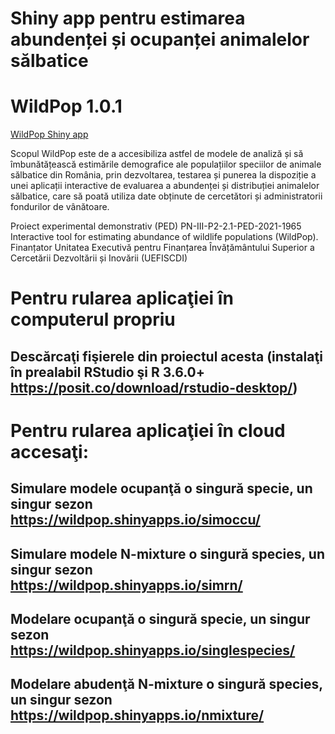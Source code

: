 # Shiny app pentru estimarea abundenței și ocupanței animalelor sălbatice
# WildPop 1.0.1
 [WildPop Shiny app](https://wildpop.ccmesi.ro/)
 
 Scopul WildPop este de a accesibiliza astfel de modele de analiză și să îmbunătățească estimările demografice ale populațiilor speciilor de animale sălbatice din România, prin dezvoltarea, testarea și punerea la dispoziție a unei aplicații interactive de evaluarea a abundenței și distribuției animalelor sălbatice, care să poată utiliza date obținute de cercetători și administratorii fondurilor de vânătoare.

Proiect experimental demonstrativ (PED) PN-III-P2-2.1-PED-2021-1965 Interactive tool for estimating abundance of wildlife populations (WildPop). Finanțator Unitatea Executivă pentru Finanțarea Învățământului Superior a Cercetării Dezvoltării și Inovării (UEFISCDI)

# Pentru rularea aplicaţiei în computerul propriu 

## Descărcaţi fişierele din proiectul acesta (instalaţi în prealabil RStudio şi R 3.6.0+ https://posit.co/download/rstudio-desktop/)

# Pentru rularea aplicaţiei în cloud accesaţi:

## Simulare modele ocupanţă o singură specie, un singur sezon https://wildpop.shinyapps.io/simoccu/ 
## Simulare modele N-mixture o singură species, un singur sezon https://wildpop.shinyapps.io/simrn/
## Modelare ocupanţă o singură specie, un singur sezon https://wildpop.shinyapps.io/singlespecies/
## Modelare abudenţă N-mixture o singură species, un singur sezon https://wildpop.shinyapps.io/nmixture/
